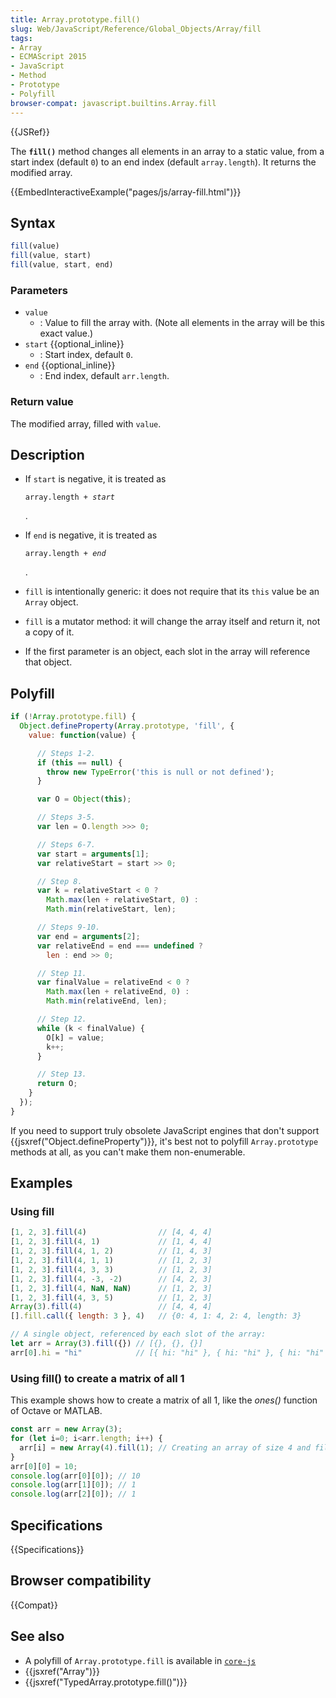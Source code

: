 ```yaml
---
title: Array.prototype.fill()
slug: Web/JavaScript/Reference/Global_Objects/Array/fill
tags:
- Array
- ECMAScript 2015
- JavaScript
- Method
- Prototype
- Polyfill
browser-compat: javascript.builtins.Array.fill
---
```

{{JSRef}}

The **`fill()`** method changes all elements in an array to a static value, from
a start index (default `0`) to an end index (default `array.length`). It returns
the modified array.

{{EmbedInteractiveExample("pages/js/array-fill.html")}}

## Syntax

```js
fill(value)
fill(value, start)
fill(value, start, end)
```

### Parameters

- `value`
  - : Value to fill the array with. (Note all elements in the array will be this
    exact value.)
- `start` {{optional_inline}}
  - : Start index, default `0`.
- `end` {{optional_inline}}
  - : End index, default `arr.length`.

### Return value

The modified array, filled with `value`.

## Description

- If `start` is negative, it is treated as

  <code>array.length + <var>start</var></code>

  .

- If `end` is negative, it is treated as

  <code>array.length + <var>end</var></code>

  .

- `fill` is intentionally generic: it does not require that its `this` value be
  an `Array` object.
- `fill` is a mutator method: it will change the array itself and return it, not
  a copy of it.
- If the first parameter is an object, each slot in the array will reference
  that object.

## Polyfill

```js
if (!Array.prototype.fill) {
  Object.defineProperty(Array.prototype, 'fill', {
    value: function(value) {

      // Steps 1-2.
      if (this == null) {
        throw new TypeError('this is null or not defined');
      }

      var O = Object(this);

      // Steps 3-5.
      var len = O.length >>> 0;

      // Steps 6-7.
      var start = arguments[1];
      var relativeStart = start >> 0;

      // Step 8.
      var k = relativeStart < 0 ?
        Math.max(len + relativeStart, 0) :
        Math.min(relativeStart, len);

      // Steps 9-10.
      var end = arguments[2];
      var relativeEnd = end === undefined ?
        len : end >> 0;

      // Step 11.
      var finalValue = relativeEnd < 0 ?
        Math.max(len + relativeEnd, 0) :
        Math.min(relativeEnd, len);

      // Step 12.
      while (k < finalValue) {
        O[k] = value;
        k++;
      }

      // Step 13.
      return O;
    }
  });
}
```

If you need to support truly obsolete JavaScript engines that don't support
{{jsxref("Object.defineProperty")}}, it's best not to polyfill
`Array.prototype` methods at all, as you can't make them non-enumerable.

## Examples

### Using fill

```js
[1, 2, 3].fill(4)                // [4, 4, 4]
[1, 2, 3].fill(4, 1)             // [1, 4, 4]
[1, 2, 3].fill(4, 1, 2)          // [1, 4, 3]
[1, 2, 3].fill(4, 1, 1)          // [1, 2, 3]
[1, 2, 3].fill(4, 3, 3)          // [1, 2, 3]
[1, 2, 3].fill(4, -3, -2)        // [4, 2, 3]
[1, 2, 3].fill(4, NaN, NaN)      // [1, 2, 3]
[1, 2, 3].fill(4, 3, 5)          // [1, 2, 3]
Array(3).fill(4)                 // [4, 4, 4]
[].fill.call({ length: 3 }, 4)   // {0: 4, 1: 4, 2: 4, length: 3}

// A single object, referenced by each slot of the array:
let arr = Array(3).fill({}) // [{}, {}, {}]
arr[0].hi = "hi"            // [{ hi: "hi" }, { hi: "hi" }, { hi: "hi" }]
```

### Using fill() to create a matrix of all 1

This example shows how to create a matrix of all 1, like the _ones()_ function
of Octave or MATLAB.

```js
const arr = new Array(3);
for (let i=0; i<arr.length; i++) {
  arr[i] = new Array(4).fill(1); // Creating an array of size 4 and filled of 1
}
arr[0][0] = 10;
console.log(arr[0][0]); // 10
console.log(arr[1][0]); // 1
console.log(arr[2][0]); // 1
```

## Specifications

{{Specifications}}

## Browser compatibility

{{Compat}}

## See also

- A polyfill of `Array.prototype.fill` is available in
  [`core-js`](https://github.com/zloirock/core-js#ecmascript-array)
- {{jsxref("Array")}}
- {{jsxref("TypedArray.prototype.fill()")}}
